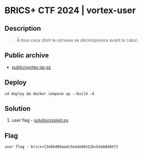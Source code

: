 # BRICS+ CTF 2024 | vortex-user

## Description

> À tous ceux dont le cerveau se décomposera avant le cœur.
> 

## Public archive

- [public/vortex.tar.gz](public/vortex.tar.gz)

## Deploy

```
cd deploy && docker compose up --build -d
```

## Solution

1. user flag - [solution/sploit.py](solution/sploit.py)

## Flag

```
user flag - brics+{3d4bd89aa4c5eade08312bcb3eb8405f}
```